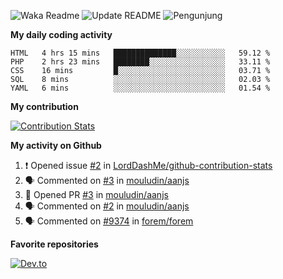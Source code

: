 ![Waka Readme](https://github.com/mzaini30/mzaini30/workflows/Waka%20Readme/badge.svg)
![Update README](https://github.com/mzaini30/mzaini30/workflows/Update%20README/badge.svg)
![Pengunjung](https://visitor-badge.laobi.icu/badge?page_id=mzaini30.mzaini30)

**My daily coding activity**

<!--START_SECTION:waka-->
```text
HTML   4 hrs 15 mins   ██████████████░░░░░░░░░░░   59.12 % 
PHP    2 hrs 23 mins   ████████░░░░░░░░░░░░░░░░░   33.11 % 
CSS    16 mins         █░░░░░░░░░░░░░░░░░░░░░░░░   03.71 % 
SQL    8 mins          ░░░░░░░░░░░░░░░░░░░░░░░░░   02.03 % 
YAML   6 mins          ░░░░░░░░░░░░░░░░░░░░░░░░░   01.54 %
```
<!--END_SECTION:waka-->

**My contribution**

[![Contribution Stats](https://github-contribution-stats.vercel.app/api/?username=mzaini30)](https://github.com/LordDashMe/github-contribution-stats/)

**My activity on Github**

<!--START_SECTION:activity-->
1. ❗️ Opened issue [#2](https://github.com//LordDashMe/github-contribution-stats/issues/2) in [LordDashMe/github-contribution-stats](https://github.com//LordDashMe/github-contribution-stats)
2. 🗣 Commented on [#3](https://github.com//mouludin/aanjs/issues/3) in [mouludin/aanjs](https://github.com//mouludin/aanjs)
3. 💪 Opened PR [#3](https://github.com//mouludin/aanjs/pull/3) in [mouludin/aanjs](https://github.com//mouludin/aanjs)
4. 🗣 Commented on [#2](https://github.com//mouludin/aanjs/issues/2) in [mouludin/aanjs](https://github.com//mouludin/aanjs)
5. 🗣 Commented on [#9374](https://github.com//forem/forem/issues/9374) in [forem/forem](https://github.com//forem/forem)
<!--END_SECTION:activity-->

**Favorite repositories**

[![Dev.to](https://github-readme-stats.vercel.app/api/pin/?username=LordDashMe&repo=github-contribution-stats)](https://github.com/LordDashMe/github-contribution-stats)
